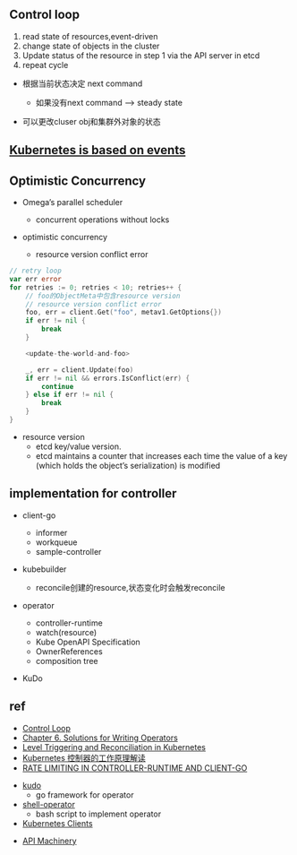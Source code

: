 

## Control loop

1. read state of resources,event-driven
2. change state of objects in the cluster
3. Update status of the resource in step 1 via the API server in etcd
4. repeat cycle

+ 根据当前状态决定 next command
    + 如果没有next command --> steady state


+ 可以更改cluser obj和集群外对象的状态

## [Kubernetes is based on events](../Events.md)



## Optimistic Concurrency
+ Omega’s parallel scheduler
    + concurrent operations without locks

+ optimistic concurrency
    + resource version conflict error
```go
// retry loop
var err error
for retries := 0; retries < 10; retries++ {
    // foo的ObjectMeta中包含resource version
    // resource version conflict error
    foo, err = client.Get("foo", metav1.GetOptions{})
    if err != nil {
        break
    }

    <update-the-world-and-foo>

    _, err = client.Update(foo)
    if err != nil && errors.IsConflict(err) {
        continue
    } else if err != nil {
        break
    }
}
```

+ resource version
    + etcd key/value version.
    + etcd maintains a counter that increases each time the value of a key (which holds the object’s serialization) is modified

## implementation for controller

+ client-go
    + informer 
    + workqueue
    + sample-controller

+ kubebuilder
    + reconcile创建的resource,状态变化时会触发reconcile

+ operator
    + controller-runtime
    + watch(resource)
    + Kube OpenAPI Specification
    + OwnerReferences
    + composition tree

+ KuDo



## ref
+ [Control Loop](https://kubernetes.io/zh/docs/concepts/architecture/controller/)
+ [Chapter 6. Solutions for Writing Operators](https://learning.oreilly.com/library/view/programming-kubernetes/9781492047094/ch06.html#idm46336859365144)
+ [Level Triggering and Reconciliation in Kubernetes](https://hackernoon.com/level-triggering-and-reconciliation-in-kubernetes-1f17fe30333d)
+ [Kubernetes 控制器的工作原理解读](https://fuckcloudnative.io/posts/a-deep-dive-into-kubernetes-controllers/)
+ [RATE LIMITING IN CONTROLLER-RUNTIME AND CLIENT-GO](https://danielmangum.com/posts/controller-runtime-client-go-rate-limiting/)


<!-- tools -->
+ [kudo](https://kudo.dev/docs/cli/installation.html#cli-installation)
    + go framework for operator
+ [shell-operator](https://github.com/flant/shell-operator)
    + bash script to implement operator
+ [Kubernetes Clients](https://github.com/kubernetes-client)

<!-- community -->
+ [API Machinery](https://learning.oreilly.com/library/view/programming-kubernetes/9781492047094/ch06.html#idm46336854811816)
